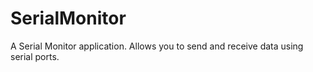 # SerialMonitor
A Serial Monitor application. Allows you to send and receive data using serial ports.
